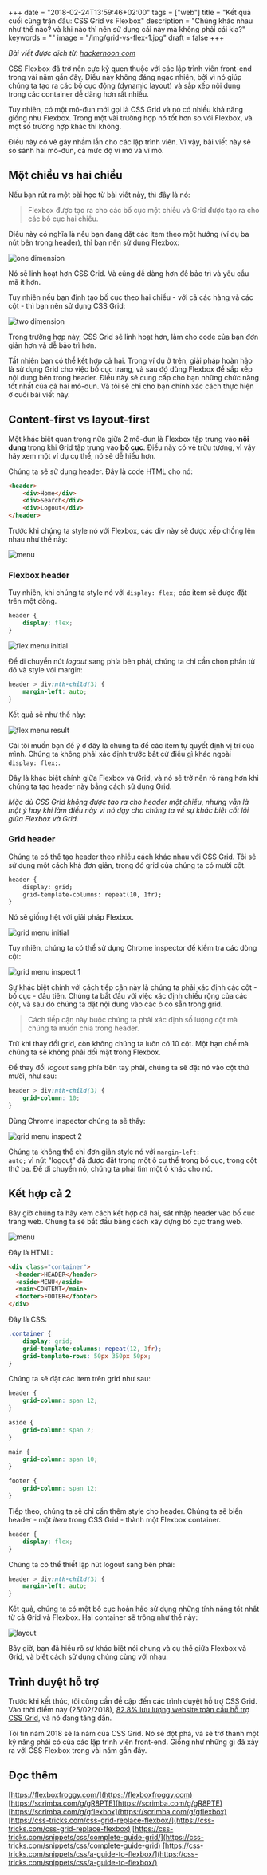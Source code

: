 +++
date = "2018-02-24T13:59:46+02:00"
tags = ["web"]
title = "Kết quả cuối cùng trận đấu: CSS Grid vs Flexbox"
description = "Chúng khác nhau như thế nào? và khi nào thì nên sử dụng cái này mà không phải cái kia?"
keywords = ""
image = "/img/grid-vs-flex-1.jpg"
draft = false
+++

*Bài viết được dịch từ: [hackernoon.com](https://hackernoon.com/the-ultimate-css-battle-grid-vs-flexbox-d40da0449faf)*

CSS Flexbox đã trở nên cực kỳ quen thuộc với các lập trình viên front-end trong vài năm gần đây. Điều này không đáng ngạc nhiên, bởi vì nó giúp chúng ta tạo ra các bố cục động (dynamic layout) và sắp xếp nội dung trong các container dễ dàng hơn rất nhiều. 

Tuy nhiên, có một mô-đun mới gọi là CSS Grid và nó có nhiều khả năng giống như Flexbox. Trong một vài trường hợp nó tốt hơn so với Flexbox, và một số trường hợp khác thì không. 

Điều này có vẻ gây nhầm lẫn cho các lập trình viên. Vì vậy, bài viết này sẽ so sánh hai mô-đun, cả mức độ vi mô và vĩ mô.

## Một chiều vs hai chiều

Nếu bạn rút ra một bài học từ bài viết này, thì đây là nó:

>Flexbox được tạo ra cho các bố cục một chiều và Grid được tạo ra cho các bố cục hai chiều.

Điều này có nghĩa là nếu bạn đang đặt các item theo một hướng (ví dụ ba nút bên trong header), thì bạn nên sử dụng Flexbox:

![one dimension](/img/grid-vs-flex-3.png)

Nó sẽ linh hoạt hơn CSS Grid. Và cũng dễ dàng hơn để bảo trì và yêu cầu mã ít hơn. 

Tuy nhiên nếu bạn định tạo bố cục theo hai chiều - với cả các hàng và các cột - thì bạn nên sử dụng CSS Grid:

![two dimension](/img/grid-vs-flex-4.png)

Trong trường hợp này, CSS Grid sẽ linh hoạt hơn, làm cho code của bạn đơn giản hơn và dễ bảo trì hơn. 

Tất nhiên bạn có thể kết hợp cả hai. Trong ví dụ ở trên, giải pháp hoàn hảo là sử dụng Grid cho việc bố cục trang, và sau đó dùng Flexbox để sắp xếp nội dung bên trong header. Điều này sẽ cung cấp cho bạn những chức năng tốt nhất của cả hai mô-đun. Và tôi sẽ chỉ cho bạn chính xác cách thực hiện ở cuối bài viết này.

## Content-first vs layout-first

Một khác biệt quan trọng nữa giữa 2 mô-đun là Flexbox tập trung vào **nội dung** trong khi Grid tập trung vào **bố cục**. Điều này có vẻ trừu tượng, vì vậy hãy xem một ví dụ cụ thể, nó sẽ dễ hiểu hơn. 

Chúng ta sẽ sử dụng header. Đây là code HTML cho nó:

```html
<header>
    <div>Home</div>
    <div>Search</div>
    <div>Logout</div>
</header>
```

Trước khi chúng ta style nó với Flexbox, các div này sẽ được xếp chồng lên nhau như thế này:

![menu](/img/grid-vs-flex-2.png)

### Flexbox header

Tuy nhiên, khi chúng ta style nó với <code>display: flex;</code> các item sẽ được đặt trên một dòng.

```css
header {
    display: flex;
}
```

![flex menu initial](/img/grid-vs-flex-5.png)

Để di chuyển nút *logout* sang phía bên phải, chúng ta chỉ cần chọn phần tử đó và style với margin:

```css
header > div:nth-child(3) {
    margin-left: auto;
}
```

Kết quả sẽ như thế này:

![flex menu result](/img/grid-vs-flex-6.png)

Cái tôi muốn bạn để ý ở đây là chúng ta để các item tự quyết định vị trí của mình. Chúng ta không phải xác định trước bất cứ điều gì khác ngoài <code>display: flex;</code>. 

Đây là khác biệt chính giữa Flexbox và Grid, và nó sẽ trở nên rõ ràng hơn khi chúng ta tạo header này bằng cách sử dụng Grid. 

*Mặc dù CSS Grid không được tạo ra cho header một chiều, nhưng vẫn là một ý hay khi làm điều này vì nó dạy cho chúng ta về sự khác biệt cốt lõi giữa Flexbox và Grid.*

### Grid header

Chúng ta có thể tạo header theo nhiều cách khác nhau với CSS Grid. Tôi sẽ sử dụng một cách khá đơn giản, trong đó grid của chúng ta có mười cột.

```html
header {
    display: grid;
    grid-template-columns: repeat(10, 1fr);
}
```

Nó sẽ giống hệt với giải pháp Flexbox.

![grid menu initial](/img/grid-vs-flex-5.png)

Tuy nhiên, chúng ta có thể sử dụng Chrome inspector để kiểm tra các dòng cột:

![grid menu inspect 1](/img/grid-vs-flex-7.png)

Sự khác biệt chính với cách tiếp cận này là chúng ta phải xác định các cột - bố cục - đầu tiên. Chúng ta bắt đầu với việc xác định chiều rộng của các cột, và sau đó chúng ta đặt nội dung vào các ô có sẵn trong grid.

>Cách tiếp cận này buộc chúng ta phải xác định số lượng cột mà chúng ta muốn chia trong header.

Trừ khi thay đổi grid, còn không chúng ta luôn có 10 cột. Một hạn chế mà chúng ta sẽ không phải đối mặt trong Flexbox. 

Để thay đổi *logout* sang phía bên tay phải, chúng ta sẽ đặt nó vào cột thứ mười, như sau:

```css
header > div:nth-child(3) {
    grid-column: 10;
}
```

Dùng Chrome inspector chúng ta sẽ thấy:

![grid menu inspect 2](/img/grid-vs-flex-8.png)

Chúng ta không thể chỉ đơn giản style nó với <code>margin-left: auto;</code> vì nút "logout" đã được đặt trong một ô cụ thể trong bố cục, trong cột thứ ba. Để di chuyển nó, chúng ta phải tìm một ô khác cho nó.

## Kết hợp cả 2

Bây giờ chúng ta hãy xem cách kết hợp cả hai, sát nhập header vào bố cục trang web. Chúng ta sẽ bắt đầu bằng cách xây dựng bố cục trang web.

![menu](/img/grid-vs-flex-9.png)

Đây là HTML:

```html
<div class="container">
  <header>HEADER</header>
  <aside>MENU</aside>
  <main>CONTENT</main>
  <footer>FOOTER</footer>
</div>
```

Đây là CSS:

```css
.container {
    display: grid;    
    grid-template-columns: repeat(12, 1fr);
    grid-template-rows: 50px 350px 50px;
}
```

Chúng ta sẽ đặt các item trên grid như sau:

```css
header {
    grid-column: span 12;
}

aside {
    grid-column: span 2;
}

main {
    grid-column: span 10;
}

footer {
    grid-column: span 12;
}
```

Tiếp theo, chúng ta sẽ chỉ cần thêm style cho header. Chúng ta sẽ biến header - một *item* trong CSS Grid - thành một Flexbox container.

```css
header {
    display: flex;
}
```

Chúng ta có thể thiết lập nút logout sang bên phải:

```css 
header > div:nth-child(3) {
    margin-left: auto;
}
```

Kết quả, chúng ta có một bố cục hoàn hảo sử dụng những tính năng tốt nhất từ ​​cả Grid và Flexbox. Hai container sẽ trông như thế này:

![layout](/img/grid-vs-flex-10.png)

Bây giờ, bạn đã hiểu rõ sự khác biệt nói chung và cụ thể giữa Flexbox và Grid, và biết cách sử dụng chúng cùng với nhau.

## Trình duyệt hỗ trợ

Trước khi kết thúc, tôi cũng cần đề cập đến các trình duyệt hỗ trợ CSS Grid. Vào thời điểm này (25/02/2018), [82.8% lưu lượng website toàn cầu hỗ trợ CSS Grid](https://caniuse.com/#feat=css-grid), và nó đang tăng dần. 

Tôi tin năm 2018 sẽ là năm của CSS Grid. Nó sẽ đột phá, và sẽ trở thành một kỹ năng phải có của các lập trình viên front-end. Giống như những gì đã xảy ra với CSS Flexbox trong vài năm gần đây.

## Đọc thêm
[https://flexboxfroggy.com/](https://flexboxfroggy.com)
[https://scrimba.com/g/gR8PTE](https://scrimba.com/g/gR8PTE)
[https://scrimba.com/g/gflexbox](https://scrimba.com/g/gflexbox)
[https://css-tricks.com/css-grid-replace-flexbox/](https://css-tricks.com/css-grid-replace-flexbox)
[https://css-tricks.com/snippets/css/complete-guide-grid/](https://css-tricks.com/snippets/css/complete-guide-grid)
[https://css-tricks.com/snippets/css/a-guide-to-flexbox/](https://css-tricks.com/snippets/css/a-guide-to-flexbox/)